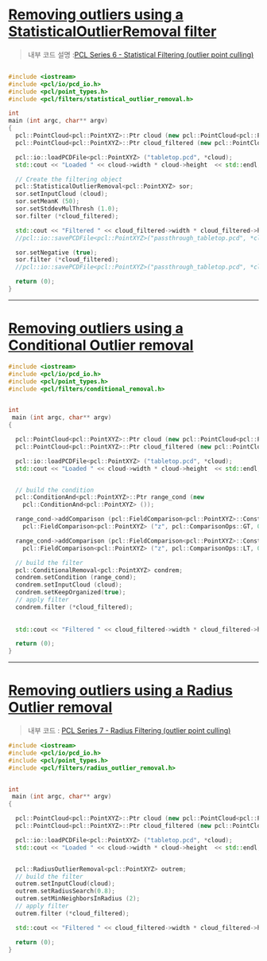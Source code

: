 # [Removing outliers using a StatisticalOutlierRemoval filter](http://pointclouds.org/documentation/tutorials/statistical_outlier.php#statistical-outlier-removal)

> 내부 코드 설명 :[PCL Series 6 - Statistical Filtering (outlier point culling)](https://blog.csdn.net/qq_22170875/article/details/84994029)


```cpp

#include <iostream>
#include <pcl/io/pcd_io.h>
#include <pcl/point_types.h>
#include <pcl/filters/statistical_outlier_removal.h>

int
main (int argc, char** argv)
{
  pcl::PointCloud<pcl::PointXYZ>::Ptr cloud (new pcl::PointCloud<pcl::PointXYZ>);
  pcl::PointCloud<pcl::PointXYZ>::Ptr cloud_filtered (new pcl::PointCloud<pcl::PointXYZ>);

  pcl::io::loadPCDFile<pcl::PointXYZ> ("tabletop.pcd", *cloud);
  std::cout << "Loaded " << cloud->width * cloud->height  << std::endl;

  // Create the filtering object
  pcl::StatisticalOutlierRemoval<pcl::PointXYZ> sor;
  sor.setInputCloud (cloud);
  sor.setMeanK (50);
  sor.setStddevMulThresh (1.0);
  sor.filter (*cloud_filtered);

  std::cout << "Filtered " << cloud_filtered->width * cloud_filtered->height  << std::endl;
  //pcl::io::savePCDFile<pcl::PointXYZ>("passthrough_tabletop.pcd", *cloud_filtered); 

  sor.setNegative (true);
  sor.filter (*cloud_filtered);
  //pcl::io::savePCDFile<pcl::PointXYZ>("passthrough_tabletop.pcd", *cloud_filtered); 

  return (0);
}

```

---

# [Removing outliers using a Conditional Outlier removal](http://pointclouds.org/documentation/tutorials/remove_outliers.php#remove-outliers)


```cpp
#include <iostream>
#include <pcl/io/pcd_io.h>
#include <pcl/point_types.h>
#include <pcl/filters/conditional_removal.h>


int
 main (int argc, char** argv)
{

  pcl::PointCloud<pcl::PointXYZ>::Ptr cloud (new pcl::PointCloud<pcl::PointXYZ>);
  pcl::PointCloud<pcl::PointXYZ>::Ptr cloud_filtered (new pcl::PointCloud<pcl::PointXYZ>);

  pcl::io::loadPCDFile<pcl::PointXYZ> ("tabletop.pcd", *cloud);
  std::cout << "Loaded " << cloud->width * cloud->height  << std::endl;


  // build the condition
  pcl::ConditionAnd<pcl::PointXYZ>::Ptr range_cond (new
    pcl::ConditionAnd<pcl::PointXYZ> ());

  range_cond->addComparison (pcl::FieldComparison<pcl::PointXYZ>::ConstPtr (new
    pcl::FieldComparison<pcl::PointXYZ> ("z", pcl::ComparisonOps::GT, 0.0)));

  range_cond->addComparison (pcl::FieldComparison<pcl::PointXYZ>::ConstPtr (new
    pcl::FieldComparison<pcl::PointXYZ> ("z", pcl::ComparisonOps::LT, 0.8)));

  // build the filter
  pcl::ConditionalRemoval<pcl::PointXYZ> condrem;
  condrem.setCondition (range_cond);
  condrem.setInputCloud (cloud);
  condrem.setKeepOrganized(true);
  // apply filter
  condrem.filter (*cloud_filtered);
  
 
  std::cout << "Filtered " << cloud_filtered->width * cloud_filtered->height  << std::endl;

  return (0);
}
```



---


# [Removing outliers using a Radius Outlier removal](http://pointclouds.org/documentation/tutorials/remove_outliers.php#remove-outliers)

> 내부 코드 : [PCL Series 7 - Radius Filtering (outlier point culling)](https://blog.csdn.net/qq_22170875/article/details/89244371)

```cpp
#include <iostream>
#include <pcl/io/pcd_io.h>
#include <pcl/point_types.h>
#include <pcl/filters/radius_outlier_removal.h>


int
 main (int argc, char** argv)
{

  pcl::PointCloud<pcl::PointXYZ>::Ptr cloud (new pcl::PointCloud<pcl::PointXYZ>);
  pcl::PointCloud<pcl::PointXYZ>::Ptr cloud_filtered (new pcl::PointCloud<pcl::PointXYZ>);

  pcl::io::loadPCDFile<pcl::PointXYZ> ("tabletop.pcd", *cloud);
  std::cout << "Loaded " << cloud->width * cloud->height  << std::endl;


  pcl::RadiusOutlierRemoval<pcl::PointXYZ> outrem;
  // build the filter
  outrem.setInputCloud(cloud);
  outrem.setRadiusSearch(0.8);
  outrem.setMinNeighborsInRadius (2);
  // apply filter
  outrem.filter (*cloud_filtered);

  std::cout << "Filtered " << cloud_filtered->width * cloud_filtered->height  << std::endl;

  return (0);
}

```


